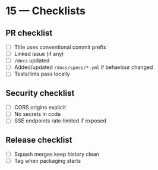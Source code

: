 # 15 — Checklists

## PR checklist
- [ ] Title uses conventional commit prefix
- [ ] Linked issue (if any)
- [ ] `/docs` updated
- [ ] Added/updated `/docs/specs/*.yml` if behaviour changed
- [ ] Tests/lints pass locally

## Security checklist
- [ ] CORS origins explicit
- [ ] No secrets in code
- [ ] SSE endpoints rate‑limited if exposed

## Release checklist
- [ ] Squash merges keep history clean
- [ ] Tag when packaging starts
